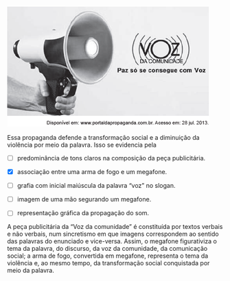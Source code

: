 

![](0df3d983-964b-db68-9e79-0dd77a269037.png)

Essa propaganda defende a transformação social e a diminuição da violência por meio da palavra. Isso se evidencia pela



- [ ] predominância de tons claros na composição da peça publicitária.
- [x] associação entre uma arma de fogo e um megafone.
- [ ] grafia com inicial maiúscula da palavra “voz” no slogan.
- [ ] imagem de uma mão segurando um megafone.
- [ ] representação gráfica da propagação do som.


A peça publicitária da “Voz da comunidade” é constituída por textos verbais e não verbais, num sincretismo em que imagens correspondem ao sentido das palavras do enunciado e vice-versa. Assim, o megafone figurativiza o tema da palavra, do discurso, da voz da comunidade, da comunicação social; a arma de fogo, convertida em megafone, representa o tema da violência e, ao mesmo tempo, da transformação social conquistada por meio da palavra.

        